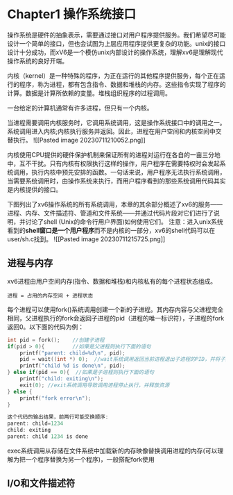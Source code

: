 	
# Chapter1 操作系统接口

操作系统是硬件的抽象表示，需要通过接口对用户程序提供服务。我们希望尽可能设计一个简单的接口，但也会试图为上层应用程序提供更复杂的功能。unix的接口设计十分成功，而xV6是一个模仿unix内部设计的操作系统，理解xv6是理解现代操作系统的良好开端。

内核（kernel）是一种特殊的程序，为正在运行的其他程序提供服务，每个正在运行的程序，称为进程，都有包含指令、数据和堆栈的内存。这些指令实现了程序的计算。数据是计算所依赖的变量。堆栈组织程序的过程调用。

一台给定的计算机通常有许多进程，但只有一个内核。

当进程需要调用内核服务时，它调用系统调用，这是操作系统接口中的调用之一。系统调用进入内核;内核执行服务并返回。因此，进程在用户空间和内核空间中交替执行。
![[Pasted image 20230711210052.png]]

内核使用CPU提供的硬件保护机制来保证所有的进程对运行在各自的一亩三分地中，互不干扰。只有内核有权限执行这样的操作，用户程序在需要特权时会发起系统调用，执行内核中预先安排的函数。一句话来说，用户程序无法执行系统调用，当需要系统调用时，由操作系统来执行，而用户程序看到的那些系统调用代码其实是内核提供的接口。

下图列出了xv6操作系统的所有系统调用，本章的其余部分概述了xv6的服务——进程、内存、文件描述符、管道和文件系统——并通过代码片段对它们进行了说明，并讨论了shell (Unix的命令行用户界面)如何使用它们。
注意：进入unix系统看到的**shell窗口是一个用户程序**而不是内核的一部分，xv6的shell代码可以在user/sh.c找到。
![[Pasted image 20230711215725.png]]

## 进程与内存

xv6进程由用户空间内存(指令、数据和堆栈)和内核私有的每个进程状态组成。
```
进程 = 占用的内存空间 + 进程状态
```

每个进程可以使用fork()系统调用创建一个新的子进程。其内存内容与父进程完全相同，父进程执行的fork会返回子进程的pid（进程的唯一标识符），子进程的fork返回0。以下面的代码为例：
```c
int pid = fork();    //创建子进程
if(pid > 0){         //如果是父进程则执行下面的语句
	printf("parent: child=%d\n", pid);
	pid = wait((int *) 0);  //wait系统调用返回当前进程退出子进程的PID，并将子进程的退出状态复制到传递给wait的地址,如果调用者的子进程都没有退出，则等待其中一个退出,如果调用者没有子进程，wait立即返回-1, 如果父进程不关心子进程的退出状态，它可以传递一个0地址来等待
	printf("child %d is done\n", pid);
} else if(pid == 0){  //如果是子进程则执行下面的语句	
	printf("child: exiting\n");
	exit(0); //exit系统调用导致调用进程停止执行，并释放资源
} else {
	printf("fork error\n");
}

这个代码的输出结果，前两行可能交换顺序:
parent: child=1234
child: exiting
parent: child 1234 is done
```

exec系统调用从存储在文件系统中加载新的内存映像替换调用进程的内存(可以理解为把一个程序替换为另一个程序)，一般搭配fork使用


## I/O和文件描述符